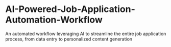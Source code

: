 # AI-Powered-Job-Application-Automation-Workflow
An automated workflow leveraging AI to streamline the entire job application process, from data entry to personalized content generation
